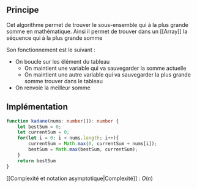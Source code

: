 ## Principe

Cet algorithme permet de trouver le sous-ensemble qui à la plus grande somme en mathématique. Ainsi il permet de trouver dans un [[Array]] la séquence qui à la plus grande somme

Son fonctionnement est le suivant :

- On boucle sur les élément du tableau
	- On maintient une variable qui va sauvegarder la somme actuelle
	- On maintient une autre variable qui va sauvegarder la plus grande somme trouver dans le tableau
- On renvoie la meilleur somme

## Implémentation

```ts
function kadane(nums: number[]): number {
	let bestSum = 0;
	let currentSum = 0;
	for(let i = 0; i < nums.length; i++){
		currentSum = Math.max(0, currentSum + nums[i]);
		bestSum = Math.max(bestSum, currentSum);
	}
	return bestSum
}
```

[[Complexité et notation asymptotique|Complexité]] : $O(n)$